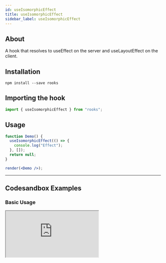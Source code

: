```yaml
---
id: useIsomorphicEffect
title: useIsomorphicEffect
sidebar_label: useIsomorphicEffect
---
```


## About

A hook that resolves to useEffect on the server and useLayoutEffect on the client.

[//]: # "Main"

## Installation

    npm install --save rooks

## Importing the hook

```javascript
import { useIsomorphicEffect } from "rooks";
```

## Usage

```jsx
function Demo() {
  useIsomorphicEffect(() => {
    console.log("Effect");
  }, []);
  return null;
}

render(<Demo />);
```

---

## Codesandbox Examples

### Basic Usage

<iframe src="https://codesandbox.io/embed/useisomorphiceffect-kn02d?fontsize=14&hidenavigation=1&theme=dark"
   style={{
    width: "100%",
    height: 500,
    border: 0,
    borderRadius: 4,
    overflow: "hidden"
  }} 
title="useIsomorphicEffect"
allow="accelerometer; ambient-light-sensor; camera; encrypted-media; geolocation; gyroscope; hid; microphone; midi; payment; usb; vr; xr-spatial-tracking"
sandbox="allow-forms allow-modals allow-popups allow-presentation allow-same-origin allow-scripts"
/>

## Join Bhargav's discord server

You can click on the floating discord icon at the bottom right of the screen and talk to us in our server.
